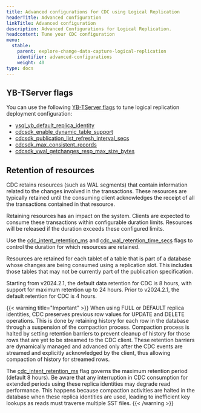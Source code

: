 ```yaml
---
title: Advanced configurations for CDC using Logical Replication
headerTitle: Advanced configuration
linkTitle: Advanced configuration
description: Advanced Configurations for Logical Replication.
headcontent: Tune your CDC configuration
menu:
  stable:
    parent: explore-change-data-capture-logical-replication
    identifier: advanced-configurations
    weight: 40
type: docs
---
```


## YB-TServer flags

You can use the following [YB-TServer flags](../../../../reference/configuration/yb-tserver/) to tune logical replication deployment configuration:

- [ysql_yb_default_replica_identity](../../../../reference/configuration/yb-tserver/#ysql-yb-default-replica-identity)
- [cdcsdk_enable_dynamic_table_support](../../../../reference/configuration/yb-tserver/#cdcsdk-enable-dynamic-table-support)
- [cdcsdk_publication_list_refresh_interval_secs](../../../../reference/configuration/yb-tserver/#cdcsdk-publication-list-refresh-interval-secs)
- [cdcsdk_max_consistent_records](../../../../reference/configuration/yb-tserver/#cdcsdk-max-consistent-records)
- [cdcsdk_vwal_getchanges_resp_max_size_bytes](../../../../reference/configuration/yb-tserver/#cdcsdk-vwal-getchanges-resp-max-size-bytes)

## Retention of resources

CDC retains resources (such as WAL segments) that contain information related to the changes involved in the transactions. These resources are typically retained until the consuming client acknowledges the receipt of all the transactions contained in that resource.

Retaining resources has an impact on the system. Clients are expected to consume these transactions within configurable duration limits. Resources will be released if the duration exceeds these configured limits.

Use the [cdc_intent_retention_ms](../../../../reference/configuration/yb-tserver/#cdc-intent-retention-ms) and [cdc_wal_retention_time_secs](../../../../reference/configuration/yb-tserver/#cdc-wal-retention-time-secs) flags to control the duration for which resources are retained.

Resources are retained for each tablet of a table that is part of a database whose changes are being consumed using a replication slot. This includes those tables that may not be currently part of the publication specification.

Starting from v2024.2.1, the default data retention for CDC is 8 hours, with support for maximum retention up to 24 hours. Prior to v2024.2.1, the default retention for CDC is 4 hours.

{{< warning title="Important" >}}
When using FULL or DEFAULT replica identities, CDC preserves previous row values for UPDATE and DELETE operations. This is done by retaining history for each row in the database through a suspension of the compaction process. Compaction process is halted by setting retention barriers to prevent cleanup of history for those rows that are yet to be streamed to the CDC client. These retention barriers are dynamically managed and advanced only after the CDC events are streamed and explicitly acknowledged by the client, thus allowing compaction of history for streamed rows.

The [cdc_intent_retention_ms](../../../../reference/configuration/yb-tserver/#cdc-intent-retention-ms) flag governs the maximum retention period (default 8 hours). Be aware that any interruption in CDC consumption for extended periods using these replica identities may degrade read performance. This happens because compaction activities are halted in the database when these replica identities are used, leading to inefficient key lookups as reads must traverse multiple SST files.
{{< /warning >}}
